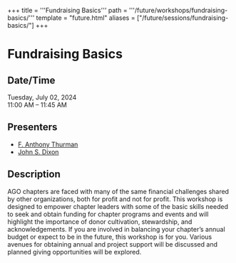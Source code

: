 +++
title = '''Fundraising Basics'''
path = '''/future/workshops/fundraising-basics/'''
template = "future.html"
aliases = ["/future/sessions/fundraising-basics/"]
+++

<h1>Fundraising Basics</h1>

<h2>Date/Time</h2>
<p>Tuesday, July 02, 2024<br>
11:00 AM – 11:45 AM</p>
<h2>Presenters</h2>
<ul>
<li><a href="/future/presenters/f-anthony-thurman/">F. Anthony Thurman</a></li>
<li><a href="/future/presenters/john-s-dixon/">John S. Dixon</a></li>
</ul>
<h2>Description</h2>

AGO chapters are faced with many of the same financial challenges shared by other organizations, both for profit and not for profit. This workshop is designed to empower chapter leaders with some of the basic skills needed to seek and obtain funding for chapter programs and events and will highlight the importance of donor cultivation, stewardship, and acknowledgements. If you are involved in balancing your chapter’s annual budget or expect to be in the future, this workshop is for you. Various avenues for obtaining annual and project support will be discussed and planned giving opportunities will be explored.


